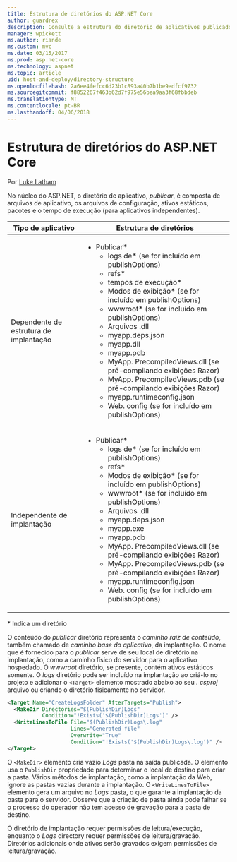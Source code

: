 ```yaml
---
title: Estrutura de diretórios do ASP.NET Core
author: guardrex
description: Consulte a estrutura do diretório de aplicativos publicados do ASP.NET Core.
manager: wpickett
ms.author: riande
ms.custom: mvc
ms.date: 03/15/2017
ms.prod: asp.net-core
ms.technology: aspnet
ms.topic: article
uid: host-and-deploy/directory-structure
ms.openlocfilehash: 2a6ee4fefcc6d23b1c893a40b7b1be9edfcf9732
ms.sourcegitcommit: f8852267f463b62d7f975e56bea9aa3f68fbbdeb
ms.translationtype: MT
ms.contentlocale: pt-BR
ms.lasthandoff: 04/06/2018
---
```

# <a name="aspnet-core-directory-structure"></a>Estrutura de diretórios do ASP.NET Core

Por [Luke Latham](https://github.com/guardrex)

No núcleo do ASP.NET, o diretório de aplicativo, *publicar*, é composta de arquivos de aplicativo, os arquivos de configuração, ativos estáticos, pacotes e o tempo de execução (para aplicativos independentes).


|            Tipo de aplicativo            |                                                                                                                                                                                                                                                     Estrutura de diretórios                                                                                                                                                                                                                                                      |
|--------------------------------|------------------------------------------------------------------------------------------------------------------------------------------------------------------------------------------------------------------------------------------------------------------------------------------------------------------------------------------------------------------------------------------------------------------------------------------------------------------------------------------------------------------------------|
| Dependente de estrutura de implantação | <ul><li>Publicar\*<ul><li>logs de\* (se for incluído em publishOptions)</li><li>refs\*</li><li>tempos de execução\*</li><li>Modos de exibição\* (se for incluído em publishOptions)</li><li>wwwroot\* (se for incluído em publishOptions)</li><li>Arquivos .dll</li><li>myapp.deps.json</li><li>myapp.dll</li><li>myapp.pdb</li><li>MyApp. PrecompiledViews.dll (se pré-compilando exibições Razor)</li><li>MyApp. PrecompiledViews.pdb (se pré-compilando exibições Razor)</li><li>myapp.runtimeconfig.json</li><li>Web. config (se for incluído em publishOptions)</li></ul></li></ul> |
|   Independente de implantação    |          <ul><li>Publicar\*<ul><li>logs de\* (se for incluído em publishOptions)</li><li>refs\*</li><li>Modos de exibição\* (se for incluído em publishOptions)</li><li>wwwroot\* (se for incluído em publishOptions)</li><li>Arquivos .dll</li><li>myapp.deps.json</li><li>myapp.exe</li><li>myapp.pdb</li><li>MyApp. PrecompiledViews.dll (se pré-compilando exibições Razor)</li><li>MyApp. PrecompiledViews.pdb (se pré-compilando exibições Razor)</li><li>myapp.runtimeconfig.json</li><li>Web. config (se for incluído em publishOptions)</li></ul></li></ul>           |

\* Indica um diretório

O conteúdo do *publicar* diretório representa o *caminho raiz de conteúdo*, também chamado de *caminho base do aplicativo*, da implantação. O nome que é fornecido para o *publicar* serve de seu local de diretório na implantação, como a caminho físico do servidor para o aplicativo hospedado. O *wwwroot* diretório, se presente, contém ativos estáticos somente. O *logs* diretório pode ser incluído na implantação ao criá-lo no projeto e adicionar o `<Target>` elemento mostrado abaixo ao seu *. csproj* arquivo ou criando o diretório fisicamente no servidor.

```xml
<Target Name="CreateLogsFolder" AfterTargets="Publish">
  <MakeDir Directories="$(PublishDir)Logs" 
           Condition="!Exists('$(PublishDir)Logs')" />
  <WriteLinesToFile File="$(PublishDir)Logs\.log" 
                    Lines="Generated file" 
                    Overwrite="True" 
                    Condition="!Exists('$(PublishDir)Logs\.log')" />
</Target>
```

O `<MakeDir>` elemento cria vazio *Logs* pasta na saída publicada. O elemento usa o `PublishDir` propriedade para determinar o local de destino para criar a pasta. Vários métodos de implantação, como a implantação da Web, ignore as pastas vazias durante a implantação. O `<WriteLinesToFile>` elemento gera um arquivo no *Logs* pasta, o que garante a implantação da pasta para o servidor. Observe que a criação de pasta ainda pode falhar se o processo do operador não tem acesso de gravação para a pasta de destino.

O diretório de implantação requer permissões de leitura/execução, enquanto o *Logs* directory requer permissões de leitura/gravação. Diretórios adicionais onde ativos serão gravados exigem permissões de leitura/gravação.
